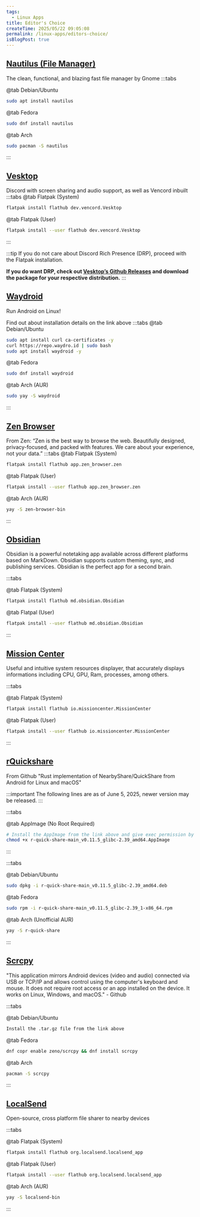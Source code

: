 ```yaml
---
tags:
  - Linux Apps
title: Editor's Choice
createTime: 2025/05/22 09:05:08
permalink: /linux-apps/editors-choice/
isBlogPost: true
---
```


## [Nautilus (File Manager)](https://apps.gnome.org/Nautilus/)

The clean, functional, and blazing fast file manager by Gnome
:::tabs

@tab Debian/Ubuntu

```bash
sudo apt install nautilus
```

@tab Fedora

```bash
sudo dnf install nautilus
```

@tab Arch

```bash
sudo pacman -S nautilus
```

:::

<!-- ## [Spotube](https://flathub.org/apps/com.github.KRTirtho.Spotube)

Spotify/Youtube Music client + downloader
:::tabs

@tab Flatpak (System)

```bash
flatpak install flathub com.github.KRTirtho.Spotube
```

@tab Flatpak (User)

```bash
flatpak install --user flathub dev.vencord.Vesktop
```

::: -->

## [Vesktop](https://flathub.org/apps/dev.vencord.Vesktop)

Discord with screen sharing and audio support, as well as Vencord inbuilt
:::tabs
@tab Flatpak (System)

```bash
flatpak install flathub dev.vencord.Vesktop
```

@tab Flatpak (User)

```bash
flatpak install --user flathub dev.vencord.Vesktop
```

:::

:::tip
If you do not care about Discord Rich Presence (DRP), proceed with the Flatpak installation.

**If you do want DRP, check out [Vesktop’s Github Releases](https://github.com/Vencord/Vesktop/releases) and download the package for your respective distribution.**
:::

## [Waydroid](https://docs.waydro.id/usage/install-on-desktops)

Run Android on Linux!

Find out about installation details on the link above
:::tabs
@tab Debian/Ubuntu

```bash
sudo apt install curl ca-certificates -y
curl https://repo.waydro.id | sudo bash
sudo apt install waydroid -y
```

@tab Fedora

```bash
sudo dnf install waydroid
```

@tab Arch (AUR)

```bash
sudo yay -S waydroid
```

:::

## [Zen Browser](https://flathub.org/apps/app.zen_browser.zen)

From Zen: “Zen is the best way to browse the web. Beautifully designed, privacy-focused, and packed with features. We care about your experience, not your data.”
:::tabs
@tab Flatpak (System)

```bash
flatpak install flathub app.zen_browser.zen
```

@tab Flatpak (User)

```bash
flatpak install --user flathub app.zen_browser.zen
```

@tab Arch (AUR)

```bash
yay -S zen-browser-bin
```

:::

## [Obsidian](https://flathub.org/apps/md.obsidian.Obsidian)
Obsidian is a powerful notetaking app available across different platforms based on MarkDown. Obsidian supports custom theming, sync, and publishing services. Obsidian is the perfect app for a second brain.

:::tabs

@tab Flatpak (System)

```bash
flatpak install flathub md.obsidian.Obsidian
```

@tab Flatpal (User)

```bash
flatpak install --user flathub md.obsidian.Obsidian
```

:::

## [Mission Center](https://flathub.org/apps/io.missioncenter.MissionCenter)
Useful and intuitive system resources displayer, that accurately displays informations including CPU, GPU, Ram, processes, among others. 

:::tabs

@tab Flatpak (System)

```bash
flatpak install flathub io.missioncenter.MissionCenter
```

@tab Flatpak (User)

```bash
flatpak install --user flathub io.missioncenter.MissionCenter
```

:::

## [rQuickshare](https://henriqueclaranhan.github.io/rquickshare/)
From Github "Rust implementation of NearbyShare/QuickShare from Android for Linux and macOS"

:::important
The following lines are as of June 5, 2025, newer version may be released.
:::

:::tabs

@tab AppImage (No Root Required)
```bash
# Install the AppImage from the link above and give exec permission by the line below
chmod +x r-quick-share-main_v0.11.5_glibc-2.39_amd64.AppImage
```

:::

:::tabs

@tab Debian/Ubuntu

```bash 
sudo dpkg -i r-quick-share-main_v0.11.5_glibc-2.39_amd64.deb
```

@tab Fedora

```bash
sudo rpm -i r-quick-share-main_v0.11.5_glibc-2.39_1-x86_64.rpm
```

@tab Arch (Unofficial AUR)

```bash
yay -S r-quick-share
```
:::

## [Scrcpy](https://github.com/Genymobile/scrcpy)
"This application mirrors Android devices (video and audio) connected via USB or TCP/IP and allows control using the computer's keyboard and mouse. It does not require root access or an app installed on the device. It works on Linux, Windows, and macOS." - Github

:::tabs

@tab Debian/Ubuntu

```bash
Install the .tar.gz file from the link above
```

@tab Fedora

```bash
dnf copr enable zeno/scrcpy && dnf install scrcpy
```

@tab Arch
```bash
pacman -S scrcpy
```

:::

## [LocalSend](https://localsend.org/)
Open-source, cross platform file sharer to nearby devices

:::tabs

@tab Flatpak (System)

```bash
flatpak install flathub org.localsend.localsend_app
```

@tab Flatpak (User)

```bash
flatpak install --user flathub org.localsend.localsend_app
```

@tab Arch (AUR)

```bash
yay -S localsend-bin
```

:::
